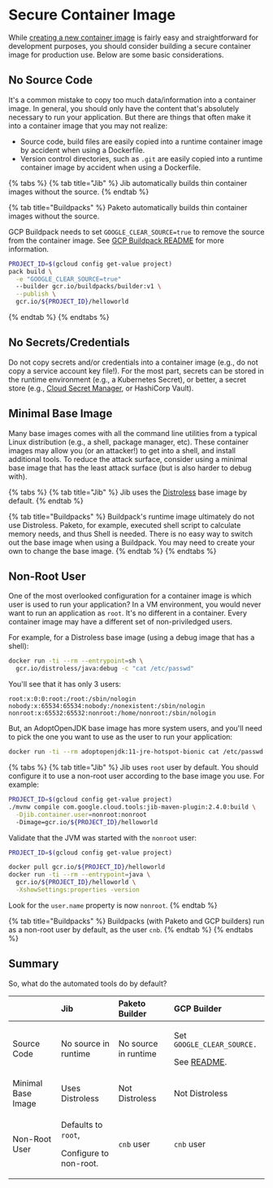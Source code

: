 # Secure Container Image

While [creating a new container image](container-image.md#containerize) is fairly easy and straightforward for development purposes, you should consider building a secure container image for production use. Below are some basic considerations.

## No Source Code

It's a common mistake to copy too much data/information into a container image. In general, you should only have the content that's absolutely necessary to run your application. But there are things that often make it into a container image that you may not realize:

* Source code, build files are easily copied into a runtime container image by accident when using a Dockerfile.
* Version control directories, such as `.git` are easily copied into a runtime container image by accident when using a Dockerfile.

{% tabs %}
{% tab title="Jib" %}
Jib automatically builds thin container images without the source.
{% endtab %}

{% tab title="Buildpacks" %}
Paketo automatically builds thin container images without the source.

GCP Buildpack needs to set `GOOGLE_CLEAR_SOURCE=true`  to remove the source from the container image. See [GCP Buildpack README](https://github.com/GoogleCloudPlatform/buildpacks#configuration) for more information.

```bash
PROJECT_ID=$(gcloud config get-value project)                                                            ⬢ system ⎈ demo-cluster
pack build \
  -e "GOOGLE_CLEAR_SOURCE=true"
  --builder gcr.io/buildpacks/builder:v1 \
  --publish \
  gcr.io/${PROJECT_ID}/helloworld
```
{% endtab %}
{% endtabs %}

## No Secrets/Credentials

Do not copy secrets and/or credentials into a container image \(e.g., do not copy a service account key file!\). For the most part, secrets can be stored in the runtime environment \(e.g., a Kubernetes Secret\), or better, a secret store \(e.g., [Cloud Secret Manager](../../app-dev/cloud-services/secret-management.md), or HashiCorp Vault\).

## Minimal Base Image

Many base images comes with all the command line utilities from a typical Linux distribution \(e.g., a shell, package manager, etc\). These container images may allow you \(or an attacker!\) to get into a shell, and install additional tools. To reduce the attack surface, consider using a minimal base image that has the least attack surface \(but is also harder to debug with\).

{% tabs %}
{% tab title="Jib" %}
Jib uses the [Distroless](https://github.com/GoogleContainerTools/distroless/blob/master/java/README.md) base image by default.
{% endtab %}

{% tab title="Buildpacks" %}
Buildpack's runtime image ultimately do not use Distroless. Paketo, for example, executed shell script to calculate memory needs, and thus Shell is needed. There is no easy way to switch out the base image when using a Buildpack. You may need to create your own to change the base image.
{% endtab %}
{% endtabs %}

## Non-Root User

One of the most overlooked configuration for a container image is which user is used to run your application? In a VM environment, you would never want to run an application as `root`. It's no different in a container. Every container image may have a different set of non-priviledged users.

For example, for a Distroless base image \(using a debug image that has a shell\):

```bash
docker run -ti --rm --entrypoint=sh \
  gcr.io/distroless/java:debug -c "cat /etc/passwd"
```

You'll see that it has only 3 users:

```text
root:x:0:0:root:/root:/sbin/nologin
nobody:x:65534:65534:nobody:/nonexistent:/sbin/nologin
nonroot:x:65532:65532:nonroot:/home/nonroot:/sbin/nologin
```

But, an AdoptOpenJDK base image has more system users, and you'll need to pick the one you want to use as the user to run your application:

```bash
docker run -ti --rm adoptopenjdk:11-jre-hotspot-bionic cat /etc/passwd
```

{% tabs %}
{% tab title="Jib" %}
Jib uses `root` user by default. You should configure it to use a non-root user according to the base image you use. For example:

```bash
PROJECT_ID=$(gcloud config get-value project)
./mvnw compile com.google.cloud.tools:jib-maven-plugin:2.4.0:build \
  -Djib.container.user=nonroot:nonroot
  -Dimage=gcr.io/${PROJECT_ID}/helloworld
```

Validate that the JVM was started with the `nonroot` user:

```bash
PROJECT_ID=$(gcloud config get-value project)

docker pull gcr.io/${PROJECT_ID}/helloworld
docker run -ti --rm --entrypoint=java \
  gcr.io/${PROJECT_ID}/helloworld \
  -XshowSettings:properties -version
```

Look for the `user.name` property is now `nonroot`.
{% endtab %}

{% tab title="Buildpacks" %}
Buildpacks \(with Paketo and GCP builders\) run as a non-root user by default, as the user `cnb`.
{% endtab %}
{% endtabs %}

## Summary

So, what do the automated tools do by default?

<table>
  <thead>
    <tr>
      <th style="text-align:left"></th>
      <th style="text-align:left">Jib</th>
      <th style="text-align:left">Paketo Builder</th>
      <th style="text-align:left">GCP Builder</th>
    </tr>
  </thead>
  <tbody>
    <tr>
      <td style="text-align:left">Source Code</td>
      <td style="text-align:left">No source in runtime</td>
      <td style="text-align:left">No source in runtime</td>
      <td style="text-align:left">
        <p>Set <code>GOOGLE_CLEAR_SOURCE.</code> 
        </p>
        <p>See <a href="https://github.com/GoogleCloudPlatform/buildpacks#configuration">README</a>.</p>
      </td>
    </tr>
    <tr>
      <td style="text-align:left">Minimal Base Image</td>
      <td style="text-align:left">Uses Distroless</td>
      <td style="text-align:left">Not Distroless</td>
      <td style="text-align:left">Not Distroless</td>
    </tr>
    <tr>
      <td style="text-align:left">Non-Root User</td>
      <td style="text-align:left">
        <p>Defaults to <code>root</code>,</p>
        <p>Configure to non-root.</p>
      </td>
      <td style="text-align:left"><code>cnb</code> user</td>
      <td style="text-align:left"><code>cnb</code> user</td>
    </tr>
  </tbody>
</table>

